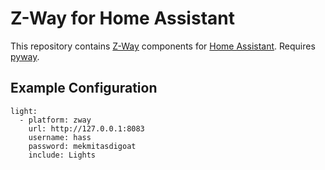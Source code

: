 # Z-Way for Home Assistant

This repository contains [Z-Way](https://www.z-wave.me/) components for [Home Assistant](https://home-assistant.io/). Requires [pyway](https://github.com/jschlyter/pyzway).


## Example Configuration

    light:
      - platform: zway
        url: http://127.0.0.1:8083
        username: hass
        password: mekmitasdigoat
        include: Lights
